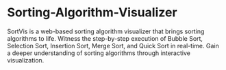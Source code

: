 # Sorting-Algorithm-Visualizer
SortVis is a web-based sorting algorithm visualizer that brings sorting algorithms to life. Witness the step-by-step execution of Bubble Sort, Selection Sort, Insertion Sort, Merge Sort, and Quick Sort in real-time. Gain a deeper understanding of sorting algorithms through interactive visualization.
